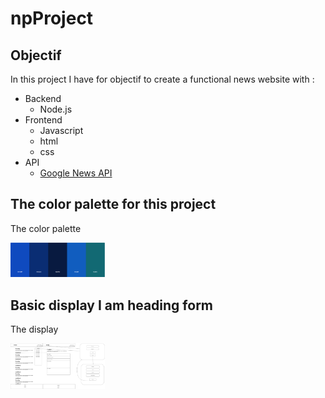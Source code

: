 #                                             npProject

## Objectif

  In this project I have for objectif to create a functional news website with :

  - Backend
    - Node.js
  - Frontend
    - Javascript
    - html
    - css
  - API
    - [Google News API](https://gnews.io/)

## The color palette for this project

  The color palette

<img src="./views/img/palette.png" style="width:30%;">

## Basic display I am heading form

  The display

<img src="./views/img/firstDisplayIdea.png" style="width:30%;">

